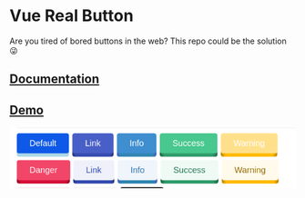 # Vue Real Button

Are you tired of bored buttons in the web? This repo could be the solution 😜

## [Documentation](https://real-button.elc0mpa.me/)

## [Demo](https://real-button.elc0mpa.me/demo/)

![](demo.png)
